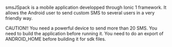 smsJSpack is a mobile application developped through Ionic 1 framework. It allows the Android user to send custom SMS to several users in a very friendly way.

CAUTION!!
You need a powerful device to send more than 20 SMS.
You need to build the application before running it.
You need to do an export of ANDROID_HOME before building it for sdk files.
